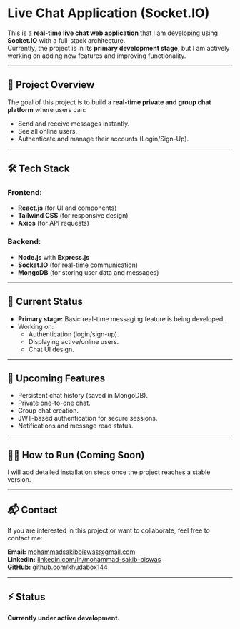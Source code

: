 # Live Chat Application (Socket.IO)

This is a **real-time live chat web application** that I am developing using **Socket.IO** with a full-stack architecture.  
Currently, the project is in its **primary development stage**, but I am actively working on adding new features and improving functionality.

---

## 🚀 Project Overview
The goal of this project is to build a **real-time private and group chat platform** where users can:
- Send and receive messages instantly.
- See all online users.
- Authenticate and manage their accounts (Login/Sign-Up).

---

## 🛠️ Tech Stack
### Frontend:
- **React.js** (for UI and components)
- **Tailwind CSS** (for responsive design)
- **Axios** (for API requests)

### Backend:
- **Node.js** with **Express.js**
- **Socket.IO** (for real-time communication)
- **MongoDB** (for storing user data and messages)

---

## 📌 Current Status
- **Primary stage:** Basic real-time messaging feature is being developed.
- Working on:
  - Authentication (login/sign-up).
  - Displaying active/online users.
  - Chat UI design.

---

## 🎯 Upcoming Features
- Persistent chat history (saved in MongoDB).
- Private one-to-one chat.
- Group chat creation.
- JWT-based authentication for secure sessions.
- Notifications and message read status.

---

## 🧑‍💻 How to Run (Coming Soon)
I will add detailed installation steps once the project reaches a stable version.

---

## 📬 Contact
If you are interested in this project or want to collaborate, feel free to contact me:

**Email:** mohammadsakibbiswas@gmail.com  
**LinkedIn:** [linkedin.com/in/mohammad-sakib-biswas](https://www.linkedin.com/in/mohammad-sakib-biswas-a5b3092b5/)  
**GitHub:** [github.com/khudabox144](https://github.com/khudabox144)

---

## ⚡ Status
**Currently under active development.**
